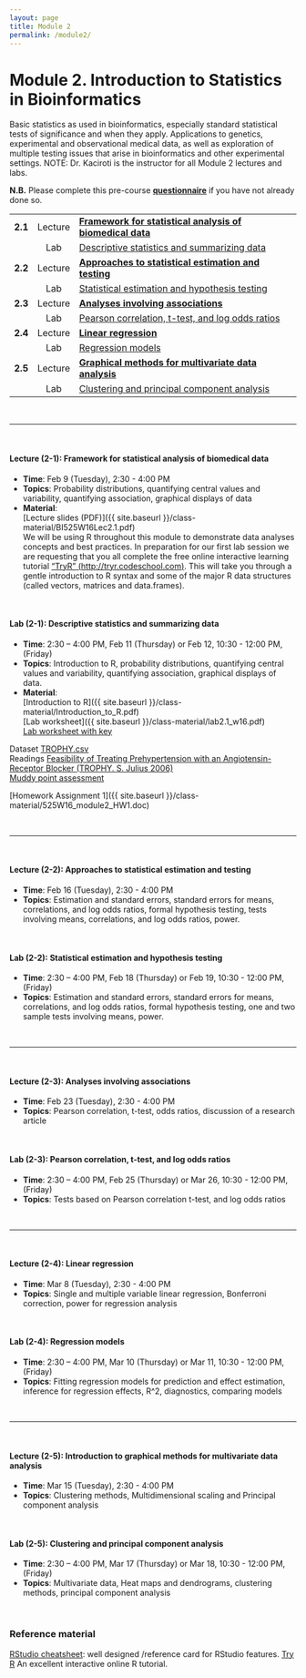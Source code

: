 ```yaml
---
layout: page
title: Module 2
permalink: /module2/
---
```



# Module 2. Introduction to Statistics in Bioinformatics

Basic statistics as used in bioinformatics, especially standard statistical tests of significance and when they apply. Applications to genetics, experimental and observational medical data, as well as exploration of multiple testing issues that arise in bioinformatics and other experimental settings. NOTE: Dr. Kaciroti is the instructor for all Module 2 lectures and labs.


  
**N.B.**  Please complete this pre-course [**questionnaire**](http://tinyurl.com/bioinf525-questions) if you have not already done so. 




|         |           |                          | 
| :-----: |:---------:| :----------------------- | 
| **2.1** | Lecture  | [**Framework for statistical analysis of biomedical data**](#2.1) | 
|         | Lab | [Descriptive statistics and summarizing data](#2.1) | 
| **2.2** | Lecture | [**Approaches to statistical estimation and testing**](#2.2)  | 
|         | Lab | [Statistical estimation and hypothesis testing](#2.2)  | 
| **2.3** | Lecture | [**Analyses involving associations**](#2.3)   | 
|         | Lab | [Pearson correlation, t-test, and log odds ratios](#2.3) | 
| **2.4** | Lecture | [**Linear regression**](#2.4)                 | 
|         | Lab | [Regression models](#2.4)  | 
| **2.5** | Lecture | [**Graphical methods for multivariate data analysis**](#2.5) | 
|         | Lab | [Clustering and principal component analysis](#2.5)  | 


<br>

---
<a name="2.1"></a>
<br>

#### Lecture (2-1): **Framework for statistical analysis of biomedical data**
- **Time**: 		Feb 9 (Tuesday), 2:30 - 4:00 PM
- **Topics**: 
Probability distributions, quantifying central values and variability, quantifying association, graphical displays of data
- **Material**:  
[Lecture slides (PDF)]({{ site.baseurl }}/class-material/BI525W16Lec2.1.pdf)  
We will be using R throughout this module to demonstrate data analyses concepts and best practices.  In preparation for our first lab session we are requesting that you all complete the free online interactive learning tutorial [“TryR” (http://tryr.codeschool.com)](http://tryr.codeschool.com).  This will take you through a gentle introduction to R syntax and some of the major R data structures (called vectors, matrices and data.frames).  

<br>

#### Lab (2-1): 	**Descriptive statistics and summarizing data**
- **Time**: 		2:30 – 4:00 PM, Feb 11 (Thursday) or Feb 12, 10:30 - 12:00 PM, (Friday)
- **Topics**:
Introduction to R, probability distributions, quantifying central values and variability, quantifying association, graphical displays of data.
- **Material**:  
[Introduction to R]({{ site.baseurl }}/class-material/Introduction_to_R.pdf)  
[Lab worksheet]({{ site.baseurl }}/class-material/lab2.1_w16.pdf)  
[Lab worksheet with key](https://ctools.umich.edu/access/content/group/cd806bd4-a051-4873-9be1-4a158109a66b/Module%202/Labs/Lab1%20with%20Key.pdf)  

Dataset [TROPHY.csv](https://ctools.umich.edu/portal/tool/26056f74-c6c5-4c88-b84e-33eb2e0a4f1d?panel=Main#)  
Readings [Feasibility of Treating Prehypertension with an Angiotensin-Receptor Blocker (TROPHY. S. Julius 2006)](https://ctools.umich.edu/access/content/group/cd806bd4-a051-4873-9be1-4a158109a66b/Module%202/Feasibility%20of%20Treating%20Prehypertension%20with%20an%20Angiotensin-Receptor%20Blocker_TROPHY.%20S.%20Julius%202006_.pdf)  
[Muddy point assessment](https://docs.google.com/forms/d/1cMIZVNnQj5YUmo_Dl3hPqg4bPx3tP0LoKkqj5WpzP6k/viewform)  

 
[Homework Assignment 1]({{ site.baseurl }}/class-material/525W16_module2_HW1.doc)  

<br>

---
<a name="2.2"></a>
<br>


#### Lecture (2-2): **Approaches to statistical estimation and testing**
- **Time**: 		Feb 16 (Tuesday), 2:30 - 4:00 PM
- **Topics**:
Estimation and standard errors, standard errors for means, correlations, and log odds ratios, formal hypothesis testing, tests involving means, correlations, and log odds ratios, power.

<br>

#### Lab (2-2): 	**Statistical estimation and hypothesis testing**
- **Time**: 		2:30 – 4:00 PM, Feb 18 (Thursday) or Feb 19, 10:30 - 12:00 PM, (Friday)
- **Topics**: 
Estimation and standard errors, standard errors for means, correlations, and log odds ratios, formal hypothesis testing, one and two sample tests involving means, power.

<br>

---
<a name="2.3"></a>
<br>

#### Lecture (2-3): **Analyses involving associations**
- **Time**: 		Feb 23 (Tuesday), 2:30 - 4:00 PM
- **Topics**:
Pearson correlation, t-test, odds ratios, discussion of a research article

<br>

#### Lab (2-3): 	**Pearson correlation, t-test, and log odds ratios**
- **Time**: 		2:30 – 4:00 PM, Feb 25 (Thursday) or Mar 26, 10:30 - 12:00 PM, (Friday)
- **Topics**:
Tests based on Pearson correlation t-test, and log odds ratios

<br>

---
<a name="2.4"></a>
<br>

#### Lecture (2-4): **Linear regression**
- **Time**: 		Mar 8 (Tuesday), 2:30 - 4:00 PM
- **Topics**:
Single and multiple variable linear regression, Bonferroni correction, power for regression analysis

<br>

#### Lab (2-4): 	**Regression models**
- **Time**: 		2:30 – 4:00 PM, Mar 10 (Thursday) or Mar 11, 10:30 - 12:00 PM, (Friday)
- **Topics**:
Fitting regression models for prediction and effect estimation, inference for regression effects, R^2, diagnostics, comparing models

<br>

---
<a name="2.5"></a>
<br>

#### Lecture (2-5): **Introduction to graphical methods for multivariate data analysis** 
- **Time**: 		Mar 15 (Tuesday), 2:30 - 4:00 PM
- **Topics**:
Clustering methods, Multidimensional scaling and Principal component analysis

<br>

#### Lab (2-5): 	**Clustering and principal component analysis**
- **Time**: 		2:30 – 4:00 PM, Mar 17 (Thursday) or Mar 18, 10:30 - 12:00 PM, (Friday)
- **Topics**:
Multivariate data, Heat maps and dendrograms, clustering methods, principal component analysis 


<br>

### Reference material
[RStudio cheatsheet](http://www.rstudio.com/wp-content/uploads/2016/01/rstudio-IDE-cheatsheet.pdf): well designed /reference card for RStudio features. 
[Try R]() An excellent interactive online R tutorial.  
<!--- files dont exist yet...
[Slides-2.1]()
[Slides-2.2]()
-->

